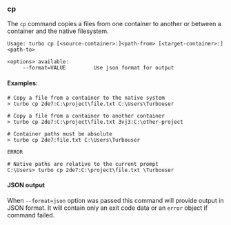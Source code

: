### cp

The `cp` command copies a files from one container to another or between a container and the native filesystem. 

```
Usage: turbo cp [<source-container>:]<path-from> [<target-container>:]<path-to>

<options> available:
     --format=VALUE         Use json format for output
```

#### Examples:

```
# Copy a file from a container to the native system
> turbo cp 2de7:C:\project\file.txt C:\Users\Turbouser

# Copy a file from a container to another container
> turbo cp 2de7:C:\project\file.txt 3vj3:C:\other-project

# Container paths must be absolute
> turbo cp 2de7:file.txt C:\Users\Turbouser

ERROR

# Native paths are relative to the current prompt
C:\Users> turbo cp 2de7:C:\project\file.txt \Turbouser
```

#### JSON output

When `--format=json` option was passed this command will provide output in JSON format. It will contain only an exit code data or an `error` object if command failed.